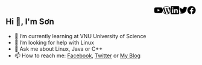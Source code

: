 <img width="22px" alt="Facebook" align="right" src="./assets/facebook.svg" href="https://www.facebook.com/vosxvo/" />
<img width="22px" alt="Twitter" align="right" src="./assets/twitter.svg" />
<img width="22px" alt="LinkedIn" align="right" src="./assets/linkedin.svg" />
<img width="22px" alt="WordPress" align="right" src="./assets/wordpress.svg" />
<img width="22px" alt="Youtube" align="right" src="./assets/youtube.svg" />
<!-- Source : https://simpleicons.org/ -->

## Hi 👋, I'm Sơn

- 🌱 I’m currently learning at VNU University of Science
- 🤔 I’m looking for help with Linux
- 💬 Ask me about Linux, Java or C++
- 📫 How to reach me: [Facebook](https://www.facebook.com/vosxvo/), [Twitter](https://twitter.com/vosxvo) or [My Blog](https://vosxvo.com)

<!--
**vosxvo/vosxvo** is a ✨ _special_ ✨ repository because its `README.md` (this file) appears on your GitHub profile.

Here are some ideas to get you started:

- 🔭 I’m currently working on ...
- 🌱 I’m currently learning ...
- 👯 I’m looking to collaborate on ...
- 🤔 I’m looking for help with ...
- 💬 Ask me about ...
- 📫 How to reach me: ...
- 😄 Pronouns: ...
- ⚡ Fun fact: ...
-->
